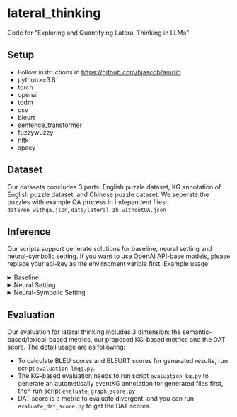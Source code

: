 # lateral_thinking
Code for "Exploring and Quantifying Lateral Thinking in LLMs"
## Setup
- Follow instructions in https://github.com/bjascob/amrlib
- python>=3.8
- torch
- openai
- tqdm
- csv
- bleurt
- sentence_transformer
- fuzzywuzzy
- nltk
- spacy
## Dataset
Our datasets concludes 3 parts: English puzzle dataset, KG annotation of English puzzle dataset, and Chinese puzzle dataset. We seperate the puzzles with example QA process in indepandent files: `data/en_withqa.json`, `data/lateral_zh_withoutQA.json`
## Inference
Our scripts support generate solutions for baseline, neural setting and neural-symbolic setting. If you want to use OpenAI API-base models, please replace your api-key as the envirnoment varible first.
Example usage:
<details>
<summary>Baseline</summary>
<pre><code>
    python3 main.py\
        --input_file situation-data/lateral_data.json\
        --max_turn 4 \
        --withoutQA \
        --suffix baseline \
        --model gpt3.5
</code></pre>
</details>
<details>
<summary>Neural Setting</summary>
<pre><code>
    python3 main.py\
        --input_file situation-data/lateral_data.json\
        --max_turn 4 \
        --suffix neural_setting \
        --model gpt3.5
</code></pre>
</details>
<details>
<summary>Neural-Symbolic Setting</summary>
<pre><code>
    python3 main.py\
        --input_file situation-data/lateral_data.json\
        --max_turn 4 \
        --KGQA \
        --suffix neural_setting \
        --model gpt3.5
</code></pre>
</details>

## Evaluation
Our evaluation for lateral thinking includes 3 dimension: the semantic-based/lexical-based metrics, our proposed KG-based metrics and the DAT score. The detail usage are as following:
- To calculate BLEU scores and BLEURT scores for generated results, run script `evaluation_lmqg.py`.
- The KG-based evaluation needs to run script `evaluation_kg.py` to generate an autometically eventKG annotation for generated files first, then run script `evaluate_graph_score.py`
- DAT score is a metric to evaluate divergent, and you can run `evaluate_dat_score.py` to get the DAT scores.
